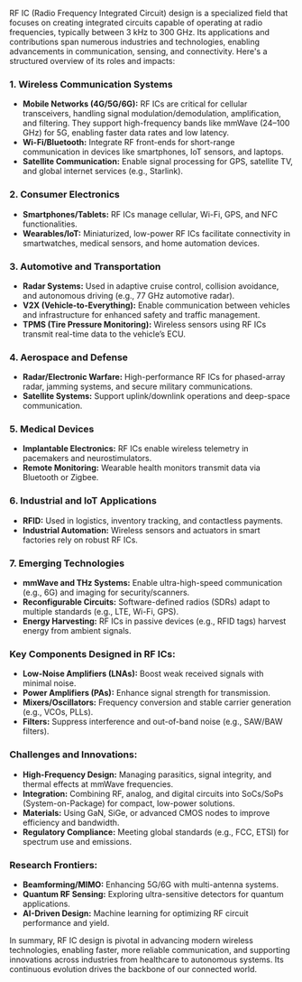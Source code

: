 RF IC (Radio Frequency Integrated Circuit) design is a specialized field that focuses on creating integrated circuits capable of operating at radio frequencies, typically between 3 kHz to 300 GHz. Its applications and contributions span numerous industries and technologies, enabling advancements in communication, sensing, and connectivity. Here's a structured overview of its roles and impacts:

### 1. **Wireless Communication Systems**
   - **Mobile Networks (4G/5G/6G):** RF ICs are critical for cellular transceivers, handling signal modulation/demodulation, amplification, and filtering. They support high-frequency bands like mmWave (24–100 GHz) for 5G, enabling faster data rates and low latency.
   - **Wi-Fi/Bluetooth:** Integrate RF front-ends for short-range communication in devices like smartphones, IoT sensors, and laptops.
   - **Satellite Communication:** Enable signal processing for GPS, satellite TV, and global internet services (e.g., Starlink).

### 2. **Consumer Electronics**
   - **Smartphones/Tablets:** RF ICs manage cellular, Wi-Fi, GPS, and NFC functionalities.
   - **Wearables/IoT:** Miniaturized, low-power RF ICs facilitate connectivity in smartwatches, medical sensors, and home automation devices.

### 3. **Automotive and Transportation**
   - **Radar Systems:** Used in adaptive cruise control, collision avoidance, and autonomous driving (e.g., 77 GHz automotive radar).
   - **V2X (Vehicle-to-Everything):** Enable communication between vehicles and infrastructure for enhanced safety and traffic management.
   - **TPMS (Tire Pressure Monitoring):** Wireless sensors using RF ICs transmit real-time data to the vehicle’s ECU.

### 4. **Aerospace and Defense**
   - **Radar/Electronic Warfare:** High-performance RF ICs for phased-array radar, jamming systems, and secure military communications.
   - **Satellite Systems:** Support uplink/downlink operations and deep-space communication.

### 5. **Medical Devices**
   - **Implantable Electronics:** RF ICs enable wireless telemetry in pacemakers and neurostimulators.
   - **Remote Monitoring:** Wearable health monitors transmit data via Bluetooth or Zigbee.

### 6. **Industrial and IoT Applications**
   - **RFID:** Used in logistics, inventory tracking, and contactless payments.
   - **Industrial Automation:** Wireless sensors and actuators in smart factories rely on robust RF ICs.

### 7. **Emerging Technologies**
   - **mmWave and THz Systems:** Enable ultra-high-speed communication (e.g., 6G) and imaging for security/scanners.
   - **Reconfigurable Circuits:** Software-defined radios (SDRs) adapt to multiple standards (e.g., LTE, Wi-Fi, GPS).
   - **Energy Harvesting:** RF ICs in passive devices (e.g., RFID tags) harvest energy from ambient signals.

### Key Components Designed in RF ICs:
   - **Low-Noise Amplifiers (LNAs):** Boost weak received signals with minimal noise.
   - **Power Amplifiers (PAs):** Enhance signal strength for transmission.
   - **Mixers/Oscillators:** Frequency conversion and stable carrier generation (e.g., VCOs, PLLs).
   - **Filters:** Suppress interference and out-of-band noise (e.g., SAW/BAW filters).

### Challenges and Innovations:
   - **High-Frequency Design:** Managing parasitics, signal integrity, and thermal effects at mmWave frequencies.
   - **Integration:** Combining RF, analog, and digital circuits into SoCs/SoPs (System-on-Package) for compact, low-power solutions.
   - **Materials:** Using GaN, SiGe, or advanced CMOS nodes to improve efficiency and bandwidth.
   - **Regulatory Compliance:** Meeting global standards (e.g., FCC, ETSI) for spectrum use and emissions.

### Research Frontiers:
   - **Beamforming/MIMO:** Enhancing 5G/6G with multi-antenna systems.
   - **Quantum RF Sensing:** Exploring ultra-sensitive detectors for quantum applications.
   - **AI-Driven Design:** Machine learning for optimizing RF circuit performance and yield.

In summary, RF IC design is pivotal in advancing modern wireless technologies, enabling faster, more reliable communication, and supporting innovations across industries from healthcare to autonomous systems. Its continuous evolution drives the backbone of our connected world.
